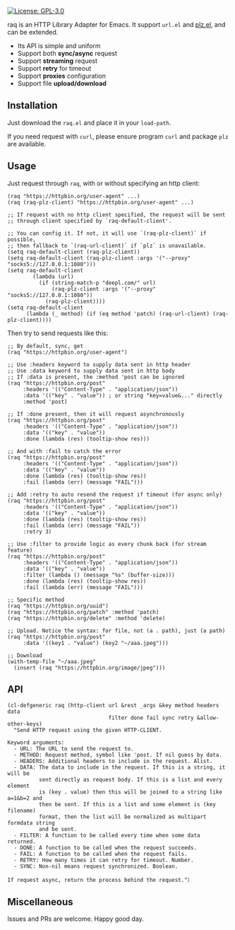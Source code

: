 [![License: GPL-3.0](http://img.shields.io/:license-gpl3-blue.svg)](https://opensource.org/licenses/GPL-3.0)

raq is an HTTP Library Adapter for Emacs. It support `url.el` and [plz.el](https://github.com/alphapapa/plz.el), and can be extended.

- Its API is simple and uniform
- Support both **sync/async** request
- Support **streaming** request
- Support **retry** for timeout
- Support **proxies** configuration
- Support file **upload/download**

## Installation

Just download the `raq.el` and place it in your `load-path`.

If you need request with `curl`, please ensure program `curl` and package `plz` are available.

## Usage

Just request through `raq`, with or without specifying an http client:
``` emacs-lisp
(raq "https://httpbin.org/user-agent" ...)
(raq (raq-plz-client) "https://httpbin.org/user-agent" ...)

;; If request with no http client specified, the request will be sent
;; through client specified by `raq-default-client'.

;; You can config it. If not, it will use `(raq-plz-client)` if possible,
;; then fallback to `(raq-url-client)` if `plz` is unavailable.
(setq raq-default-client (raq-plz-client))
(setq raq-default-client (raq-plz-client :args '("--proxy" "socks5://127.0.0.1:1080")))
(setq raq-default-client
        (lambda (url)
          (if (string-match-p "deepl.com/" url)
              (raq-plz-client :args '("--proxy" "socks5://127.0.0.1:1080"))
            (raq-plz-client))))
(setq raq-default-client
      (lambda (_ method) (if (eq method 'patch) (raq-url-client) (raq-plz-client))))
```

Then try to send requests like this:
``` emacs-lisp
;; By default, sync, get
(raq "https://httpbin.org/user-agent")

;; Use :headers keyword to supply data sent in http header
;; Use :data keyword to supply data sent in http body
;; If :data is present, the :method 'post can be ignored
(raq "https://httpbin.org/post"
     :headers '(("Content-Type" . "application/json"))
     :data '(("key" . "value")) ; or string "key=value&..." directly
     :method 'post)

;; If :done present, then it will request asynchronously
(raq "https://httpbin.org/post"
     :headers '(("Content-Type" . "application/json"))
     :data '(("key" . "value"))
     :done (lambda (res) (tooltip-show res)))

;; And with :fail to catch the error
(raq "https://httpbin.org/post"
     :headers '(("Content-Type" . "application/json"))
     :data '(("key" . "value"))
     :done (lambda (res) (tooltip-show res))
     :fail (lambda (err) (message "FAIL")))

;; Add :retry to auto resend the request if timeout (for async only)
(raq "https://httpbin.org/post"
     :headers '(("Content-Type" . "application/json"))
     :data '(("key" . "value"))
     :done (lambda (res) (tooltip-show res))
     :fail (lambda (err) (message "FAIL"))
     :retry 3)

;; Use :filter to provide logic as every chunk back (for stream feature)
(raq "https://httpbin.org/post"
     :headers '(("Content-Type" . "application/json"))
     :data '(("key" . "value"))
     :filter (lambda () (message "%s" (buffer-size)))
     :done (lambda (res) (tooltip-show res))
     :fail (lambda (err) (message "FAIL")))

;; Specific method
(raq "https://httpbin.org/uuid")
(raq "https://httpbin.org/patch" :method 'patch)
(raq "https://httpbin.org/delete" :method 'delete)

;; Upload. Notice the syntax: for file, not (a . path), just (a path)
(raq "https://httpbin.org/post"
     :data '((key1 . "value") (key2 "~/aaa.jpeg")))

;; Download
(with-temp-file "~/aaa.jpeg"
  (insert (raq "https://httpbin.org/image/jpeg")))
```

## API

``` emacs-lisp
(cl-defgeneric raq (http-client url &rest _args &key method headers data
                                filter done fail sync retry &allow-other-keys)
  "Send HTTP request using the given HTTP-CLIENT.

Keyword arguments:
  - URL: The URL to send the request to.
  - METHOD: Request method, symbol like 'post. If nil guess by data.
  - HEADERS: Additional headers to include in the request. Alist.
  - DATA: The data to include in the request. If this is a string, it will be
          sent directly as request body. If this is a list and every element
          is (key . value) then this will be joined to a string like a=1&b=2 and
          then be sent. If this is a list and some element is (key filename)
          format, then the list will be normalized as multipart formdata string
          and be sent.
  - FILTER: A function to be called every time when some data returned.
  - DONE: A function to be called when the request succeeds.
  - FAIL: A function to be called when the request fails.
  - RETRY: How many times it can retry for timeout. Number.
  - SYNC: Non-nil means request synchronized. Boolean.

If request async, return the process behind the request."）
```

## Miscellaneous

Issues and PRs are welcome. Happy good day.
